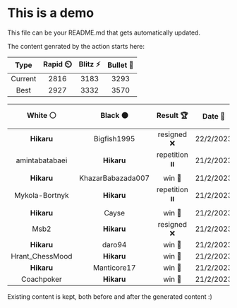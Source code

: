 # This is a demo

This file can be your README.md that gets automatically updated.

The content genrated by the action starts here:

<!--START_SECTION:chessStats-->
<!-- Automatically generated with https://github.com/Balastrong/chess-stats-action -->

| Type | Rapid ⏲️ | Blitz ⚡ | Bullet 🔫 |
|:---:|:---:|:---:|:---:|
| Current | 2816 | 3183 | 3293 |
| Best | 2927 | 3332 | 3570 |

| White ⚪ | Black ⚫ | Result 🏆 | Date 📅 | Position 🗺️ | Type 🕕 |
|:---:|:---:|:---:|:---:|:---:|:---:|
| **Hikaru** | Bigfish1995 | resigned ❌ | 22/2/2023 | <a href="http://www.ee.unb.ca/cgi-bin/tervo/fen.pl?select=2R5/8/5P2/3p2K1/4p3/3k1r2/2p5/8 w - -">Link</a> | Blitz |
| amintabatabaei | **Hikaru** | repetition ⏸️ | 21/2/2023 | <a href="http://www.ee.unb.ca/cgi-bin/tervo/fen.pl?select=8/1pk1R3/2p5/p2pNpr1/P2P4/1KP3P1/1P3n2/8 b - -">Link</a> | Blitz |
| **Hikaru** | KhazarBabazada007 | win 🥇 | 21/2/2023 | <a href="http://www.ee.unb.ca/cgi-bin/tervo/fen.pl?select=8/7k/8/7p/1RNb4/1P3RPK/5P1P/r5r1 b - -">Link</a> | Blitz |
| Mykola-Bortnyk | **Hikaru** | repetition ⏸️ | 21/2/2023 | <a href="http://www.ee.unb.ca/cgi-bin/tervo/fen.pl?select=8/pp5R/2pkb2R/3p1B2/3P1p2/2P5/PPK1q3/8 w - -">Link</a> | Blitz |
| **Hikaru** | Cayse | win 🥇 | 21/2/2023 | <a href="http://www.ee.unb.ca/cgi-bin/tervo/fen.pl?select=8/1r6/1P3k1p/1R6/4p1P1/4P3/7P/5K2 b - -">Link</a> | Blitz |
| Msb2 | **Hikaru** | resigned ❌ | 21/2/2023 | <a href="http://www.ee.unb.ca/cgi-bin/tervo/fen.pl?select=2n1rnk1/5pb1/3p1B2/1PpP2p1/2N1P2Q/5P2/2q1BP2/5K1R w - -">Link</a> | Blitz |
| **Hikaru** | daro94 | win 🥇 | 21/2/2023 | <a href="http://www.ee.unb.ca/cgi-bin/tervo/fen.pl?select=7k/8/8/4N1QP/8/5P2/4K3/8 b - -">Link</a> | Blitz |
| Hrant_ChessMood | **Hikaru** | win 🥇 | 21/2/2023 | <a href="http://www.ee.unb.ca/cgi-bin/tervo/fen.pl?select=R3Q3/1p5k/3p2pp/2p1bp2/8/6qP/3n3K/1r6 w - -">Link</a> | Blitz |
| **Hikaru** | Manticore17 | win 🥇 | 21/2/2023 | <a href="http://www.ee.unb.ca/cgi-bin/tervo/fen.pl?select=3r1bk1/3P1pp1/1p2R2p/1P2N3/7P/6P1/5P2/3R2K1 b - -">Link</a> | Blitz |
| Coachpoker | **Hikaru** | win 🥇 | 21/2/2023 | <a href="http://www.ee.unb.ca/cgi-bin/tervo/fen.pl?select=8/3b1k1p/2pP2p1/4Pn2/4rP2/1RR5/3K3P/8 w - -">Link</a> | Blitz |

<!--END_SECTION:chessStats-->

Existing content is kept, both before and after the generated content :)
